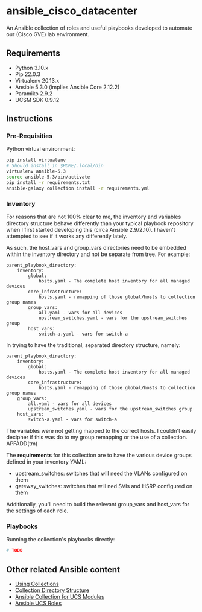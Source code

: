 # ansible_cisco_datacenter

An Ansible collection of roles and useful playbooks developed to automate
our (Cisco GVE) lab environment.

## Requirements
- Python 3.10.x
- Pip 22.0.3
- Virtualenv 20.13.x
- Ansible 5.3.0 (implies Ansible Core 2.12.2)
- Paramiko 2.9.2
- UCSM SDK 0.9.12

## Instructions

### Pre-Requisities

Python virtual environment:

```bash
pip install virtualenv
# Should install in $HOME/.local/bin
virtualenv ansible-5.3
source ansible-5.3/bin/activate
pip install -r requirements.txt
ansible-galaxy collection install -r requirements.yml
```

### Inventory

For reasons that are not 100% clear to me, the inventory and variables
directory structure behave differently than your typical playbook repository
when I first started developing this (circa Ansible 2.9/2.10). I haven't
attempted to see if it works any differently lately.

As such, the host_vars and group_vars directories need to be embedded within
the inventory directory and not be separate from tree.  For example:

```
parent_playbook_directory:
    inventory:
        global:
            hosts.yaml - The complete host inventory for all managed devices
        core_infrastructure:
            hosts.yaml - remapping of those global/hosts to collection group names
        group_vars:
            all.yaml - vars for all devices
            upstream_switches.yaml - vars for the upstream_switches group
        host_vars:
            switch-a.yaml - vars for switch-a
```

In trying to have the traditional, separated directory structure, namely:

```
parent_playbook_directory:
    inventory:
        global:
            hosts.yaml - The complete host inventory for all managed devices
        core_infrastructure:
            hosts.yaml - remapping of those global/hosts to collection group names
    group_vars:
        all.yaml - vars for all devices
        upstream_switches.yaml - vars for the upstream_switches group
    host_vars:
        switch-a.yaml - vars for switch-a
```

The variables were not getting mapped to the correct hosts. I couldn't easily
decipher if this was do to my group remapping or the use of a collection. APFADD(tm)

The **__requirements__** for this collection are to have the various device groups
defined in your inventory YAML:

- upstream_switches: switches that will need the VLANs configured on them
- gateway_switches: switches that will ned SVIs and HSRP configured on them

Additionally, you'll need to build the relevant group_vars and host_vars for the
settings of each role.

### Playbooks

Running the collection's playbooks directly:

```bash
# TODO
```

## Other related Ansible content

- [Using Collections](https://docs.ansible.com/ansible/latest/user_guide/collections_using.html)
- [Collection Directory Structure](https://docs.ansible.com/ansible/latest/dev_guide/developing_collections_structure.html)
- [Ansible Collection for UCS Modules](https://github.com/CiscoDevNet/ansible-ucs)
- [Ansible UCS Roles](https://github.com/CiscoUcs/ansible-role-ucs)

